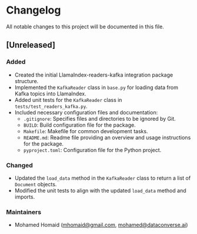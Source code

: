 # Changelog

All notable changes to this project will be documented in this file.

## [Unreleased]

### Added
- Created the initial LlamaIndex-readers-kafka integration package structure.
- Implemented the `KafkaReader` class in `base.py` for loading data from Kafka topics into LlamaIndex.
- Added unit tests for the `KafkaReader` class in `tests/test_readers_kafka.py`.
- Included necessary configuration files and documentation:
  - `.gitignore`: Specifies files and directories to be ignored by Git.
  - `BUILD`: Build configuration file for the package.
  - `Makefile`: Makefile for common development tasks.
  - `README.md`: Readme file providing an overview and usage instructions for the package.
  - `pyproject.toml`: Configuration file for the Python project.

### Changed
- Updated the `load_data` method in the `KafkaReader` class to return a list of `Document` objects.
- Modified the unit tests to align with the updated `load_data` method and imports.

### Maintainers
- Mohamed Homaid (mhomaid@gmail.com, mohamed@dataconverse.ai)